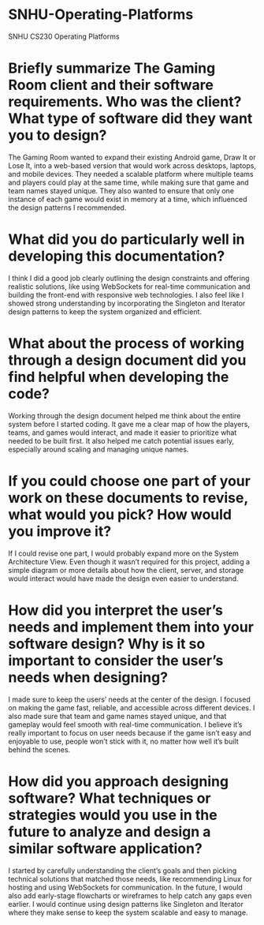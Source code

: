 # SNHU-Operating-Platforms
SNHU CS230 Operating Platforms

# Briefly summarize The Gaming Room client and their software requirements. Who was the client? What type of software did they want you to design?
The Gaming Room wanted to expand their existing Android game, Draw It or Lose It, into a web-based version that would work across desktops, laptops, and mobile devices. They needed a scalable platform where multiple teams and players could play at the same time, while making sure that game and team names stayed unique. They also wanted to ensure that only one instance of each game would exist in memory at a time, which influenced the design patterns I recommended.

# What did you do particularly well in developing this documentation?
I think I did a good job clearly outlining the design constraints and offering realistic solutions, like using WebSockets for real-time communication and building the front-end with responsive web technologies. I also feel like I showed strong understanding by incorporating the Singleton and Iterator design patterns to keep the system organized and efficient.

# What about the process of working through a design document did you find helpful when developing the code?
Working through the design document helped me think about the entire system before I started coding. It gave me a clear map of how the players, teams, and games would interact, and made it easier to prioritize what needed to be built first. It also helped me catch potential issues early, especially around scaling and managing unique names.

# If you could choose one part of your work on these documents to revise, what would you pick? How would you improve it?
If I could revise one part, I would probably expand more on the System Architecture View. Even though it wasn’t required for this project, adding a simple diagram or more details about how the client, server, and storage would interact would have made the design even easier to understand.

# How did you interpret the user’s needs and implement them into your software design? Why is it so important to consider the user’s needs when designing?
I made sure to keep the users’ needs at the center of the design. I focused on making the game fast, reliable, and accessible across different devices. I also made sure that team and game names stayed unique, and that gameplay would feel smooth with real-time communication. I believe it’s really important to focus on user needs because if the game isn’t easy and enjoyable to use, people won’t stick with it, no matter how well it’s built behind the scenes.

# How did you approach designing software? What techniques or strategies would you use in the future to analyze and design a similar software application?
I started by carefully understanding the client’s goals and then picking technical solutions that matched those needs, like recommending Linux for hosting and using WebSockets for communication. In the future, I would also add early-stage flowcharts or wireframes to help catch any gaps even earlier. I would continue using design patterns like Singleton and Iterator where they make sense to keep the system scalable and easy to manage.
